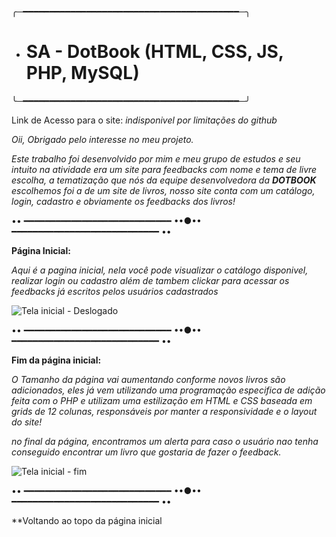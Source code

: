 ╭─━━━━━━━━━━━━━━━━━━━━━━━━━━━━━━━━━━━━━━━━━─╮
- # SA - DotBook (HTML, CSS, JS, PHP, MySQL)
╰─━━━━━━━━━━━━━━━━━━━━━━━━━━━━━━━━━━━━━━━━━─╯

Link de Acesso para o site: *indisponivel por limitações do github*

*Oii, Obrigado pelo interesse no meu projeto.*

*Este trabalho foi desenvolvido por mim e meu grupo de estudos e seu intuito na atividade era um site para feedbacks com nome e tema de livre escolha, a tematização que nós da equipe desenvolvedora da **DOTBOOK** escolhemos foi a de um site de livros, nosso site conta com um catálogo, login, cadastro e obviamente os feedbacks dos livros!*

•• ━━━━━━━━━━━━━━━━━━━━━━━━━━━━ ••●•• ━━━━━━━━━━━━━━━━━━━━━━━━━━━━ ••

**Página Inicial:**

*Aqui é a pagina inicial, nela você pode visualizar o catálogo disponivel, realizar login ou cadastro além de tambem clickar para acessar os feedbacks já escritos pelos usuários cadastrados*



![Tela inicial - Deslogado](https://user-images.githubusercontent.com/109548196/193477836-9af2c762-0909-456d-acf4-b2b066eb5bc9.png)

•• ━━━━━━━━━━━━━━━━━━━━━━━━━━━━ ••●•• ━━━━━━━━━━━━━━━━━━━━━━━━━━━━ ••


**Fim da página inicial:**

*O Tamanho da página vai aumentando conforme novos livros são adicionados, eles já vem utilizando uma programação especifica de adição feita com o PHP e utilizam uma estilização em HTML e CSS baseada em grids de 12 colunas, responsáveis por manter a responsividade e o layout do site!*

*no final da página, encontramos um alerta para caso o usuário nao tenha conseguido encontrar um livro que gostaria de fazer o feedback.*


![Tela inicial - fim](https://user-images.githubusercontent.com/109548196/193478322-10cebf97-fd21-42b3-9c65-31d91ce08031.png)

•• ━━━━━━━━━━━━━━━━━━━━━━━━━━━━ ••●•• ━━━━━━━━━━━━━━━━━━━━━━━━━━━━ ••

**Voltando ao topo da página inicial
